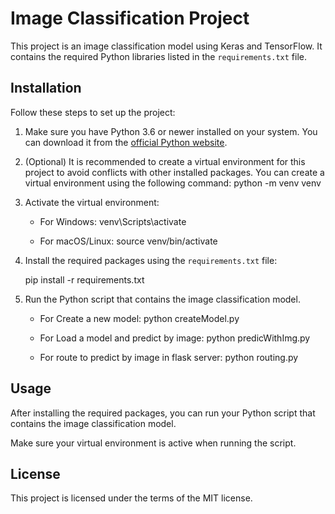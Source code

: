 # Image Classification Project

This project is an image classification model using Keras and TensorFlow. It contains the required Python libraries listed in the `requirements.txt` file.

## Installation

Follow these steps to set up the project:

1. Make sure you have Python 3.6 or newer installed on your system. You can download it from the [official Python website](https://www.python.org/downloads/).

2. (Optional) It is recommended to create a virtual environment for this project to avoid conflicts with other installed packages. You can create a virtual environment using the following command:
   python -m venv venv

3. Activate the virtual environment:

   - For Windows:
     venv\Scripts\activate

   - For macOS/Linux:
     source venv/bin/activate

4. Install the required packages using the `requirements.txt` file:

   pip install -r requirements.txt

5. Run the Python script that contains the image classification model.

   - For Create a new model:
     python createModel.py

   - For Load a model and predict by image:
     python predicWithImg.py

   - For route to predict by image in flask server:
     python routing.py

## Usage

After installing the required packages, you can run your Python script that contains the image classification model.

Make sure your virtual environment is active when running the script.

## License

This project is licensed under the terms of the MIT license.
